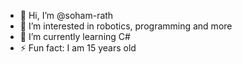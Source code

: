 - 👋 Hi, I’m @soham-rath
- 👀 I’m interested in robotics, programming and more
- 🌱 I’m currently learning C#
- ⚡ Fun fact: I am 15 years old

<!---
soham-rath/soham-rath is a ✨ special ✨ repository because its `README.md` (this file) appears on your GitHub profile.
You can click the Preview link to take a look at your changes.
--->

